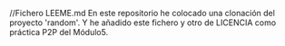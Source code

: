 //Fichero LEEME.md
En este repositorio he colocado una clonación del proyecto 'random'. Y he añadido este fichero y otro de LICENCIA como práctica P2P del Módulo5.